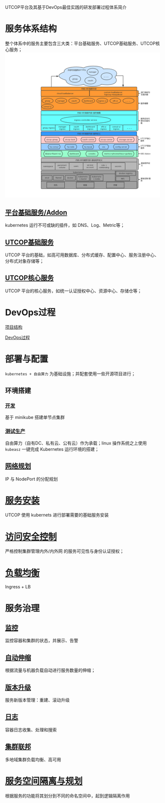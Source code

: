 UTCOP平台及其基于DevOps最佳实践的研发部署过程体系简介

# 服务体系结构
整个体系中的服务主要包含三大类：平台基础服务、UTCOP基础服务、UTCOP核心服务；
![服务体系结构](./images/structure.png)

## [平台基础服务/Addon](./structure/k8sbasic-service.md)
kubernetes 运行不可或缺的插件，如 DNS、Log、Metric等；

## [UTCOP基础服务](./structure/utcopbasic-service.md)
UTCOP 平台的基础，如高可用数据库、分布式缓存、配置中心、服务注册中心、分布式对象存储等；

## [UTCOP核心服务](./structure/utcopcore-service.md)
UTCOP 平台的核心服务，如统一认证授权中心、资源中心、存储仓等；

# DevOps过程
[项目结构](./ci/project.md)

[DevOps过程](./ci/buildflow.md)


# 部署与配置
`kubernetes + 自由算力` 为基础设施；并配套使用一些开源项目进行；

## 环境搭建
### [开发](./compose/env/dev.md) 
基于 minikube 搭建单节点集群

### [测试生产](./compose//env/test-prod.md)
自由算力（自有DC、私有云、公有云）作为承载；linux 操作系统之上使用 `kubeasz` 一键完成 Kubernetes 运行环境的搭建；

## [网络规划](./compose//network.md) 
IP 与 NodePort 的分配规划

# [服务安装](./setup-service/README.md)
UTCOP 使用 kubernets 进行部署需要的基础服务安装

# [访问安全控制](./compose//access-control.md)
严格控制集群管理内外/内外网 的服务可见性与身份认证授权；

# [负载均衡](./compose//lb.md) 
Ingress + LB


# 服务治理
## [监控](./servicemng/monitor.md)
监控容器和集群的状态，并展示、告警

## [自动伸缩](./servicemng/auto-scale.md)
根据流量与机器负载自动进行服务数量的伸缩；

## [版本升级](./servicemng/upgrade.md)
服务新版本管理：重建、滚动升级

## [日志](./servicemng/loginfo.md)
容器日志收集、处理和搜索

## [集群联邦](./servicemng/federa.md)
多地域集群负载均衡、高可用


# [服务空间隔离与规划](./ns-consist.md)
根据服务的功能将其划分到不同的命名空间中，起到逻辑隔离作用









